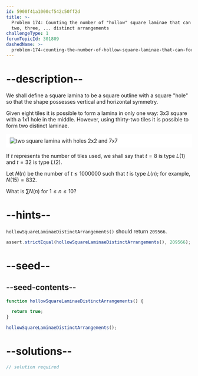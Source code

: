 ```yaml
---
id: 5900f41a1000cf542c50ff2d
title: >-
  Problem 174: Counting the number of "hollow" square laminae that can form one,
  two, three, ... distinct arrangements
challengeType: 1
forumTopicId: 301809
dashedName: >-
  problem-174-counting-the-number-of-hollow-square-laminae-that-can-form-one-two-three-----distinct-arrangements
---
```


# --description--

We shall define a square lamina to be a square outline with a square "hole" so that the shape possesses vertical and horizontal symmetry.

Given eight tiles it is possible to form a lamina in only one way: 3x3 square with a 1x1 hole in the middle. However, using thirty-two tiles it is possible to form two distinct laminae.

<img alt="two square lamina with holes 2x2 and 7x7" src="https://cdn.freecodecamp.org/curriculum/project-euler/using-up-to-one-million-tiles-how-many-different-hollow-square-laminae-can-be-formed.gif" style="background-color: white; padding: 10px; display: block; margin-right:auto; margin-left: auto;">

If $t$ represents the number of tiles used, we shall say that $t = 8$ is type $L(1)$ and $t = 32$ is type $L(2)$.

Let $N(n)$ be the number of $t ≤ 1000000$ such that $t$ is type $L(n)$; for example, $N(15) = 832$.

What is $\sum N(n)$ for $1 ≤ n ≤ 10$?

# --hints--

`hollowSquareLaminaeDistinctArrangements()` should return `209566`.

```js
assert.strictEqual(hollowSquareLaminaeDistinctArrangements(), 209566);
```

# --seed--

## --seed-contents--

```js
function hollowSquareLaminaeDistinctArrangements() {

  return true;
}

hollowSquareLaminaeDistinctArrangements();
```

# --solutions--

```js
// solution required
```

